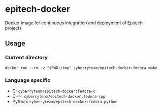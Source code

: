 # epitech-docker
Docker image for continuous integration and deployment of Epitech projects

## Usage

### Current directory

```shell script
docker run --rm -v "$PWD:/tmp" cyberryteam/epitech-docker:fedora make
```

### Language specific

- C: `cyberryteam/epitech-docker:fedora-c`
- C++: `cyberryteam/epitech-docker:fedora-cpp`
- Python: `cyberryteam/epitech-docker:fedora-python`
